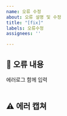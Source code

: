 ```yaml
---
name: 오류 수정
about: 오류 설명 및 수정
title: "[fix]"
labels: 오류수정
assignees: ''

---
```


## 🤔 오류 내용
에러로그 함께 입력  
<br>


## ⚠ 에러 캡쳐 

<br>
